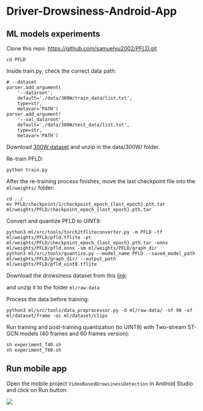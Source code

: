 # Driver-Drowsiness-Android-App

## ML models experiments
Clone this repo:
https://github.com/samuelyu2002/PFLD.git

``` shell
cd PFLD
```

Inside train.py, check the correct data path:
``` 
# --dataset
parser.add_argument(
    '--dataroot',
    default='./data/300W/train_data/list.txt',
    type=str,
    metavar='PATH')
parser.add_argument(
    '--val_dataroot',
    default='./data/300W/test_data/list.txt',
    type=str,
    metavar='PATH')
```
Download [300W dataset](https://drive.google.com/file/d/1zyahLoR9i2hgS7d_taRPcYBYJzD3Ir1b/view?usp=sharing) and unzip in the data/300W/ folder.
 
Re-train PFLD:
``` shell
python train.py
```
After the re-training process finishes, move the last checkpoint file into the `ml/weights/` folder:
```
cd ../
mv PFLD/checkpoint/1/checkpoint_epoch_{last_epoch}.pth.tar ml/weights/PFLD/checkpoint_epoch_{last_epoch}.pth.tar
```
Convert and quantize PFLD to UINT8:
```
python3 ml/src/tools/torch2tfliteconverter.py -m PFLD -tf ml/weights/PFLD/pfld.tflite -pt ml/weights/PFLD/checkpoint_epoch_{last_epoch}.pth.tar -onnx ml/weights/PFLD/pfld.onnx -sm ml/weights/PFLD/graph_dir
python3 ml/src/tools/quantize.py --model_name PFLD --saved_model_path ml/weights/PFLD/graph_dir/ --output_path ml/weights/PFLD/pfld_uint8.tflite
```
Download the drowsiness dataset from this [link](https://drive.google.com/file/d/1uapqLnNbSWAyqcO1CXUvQpKTwnOCrpeb/view?usp=drive_link): 

and unzip it to the folder `ml/raw-data`

Process the data before training:
```
python3 ml/src/tools/data_preprocessor.py -d ml/raw-data/ -nf 90 -of ml/dataset/frame -oc ml/dataset/clips
```
Run training and post-training quantization (to UINT8) with Two-stream ST-GCN models (40 frames and 60 frames version):
```
sh experiment_T40.sh
sh experiment_T60.sh
```
## Run mobile app
Open the mobile project `VideoBasedDrowsinessDetection` in Android Studio and click on Run button:
<div>
    <img src="assets/mobile_app_guide.png">
</div>
